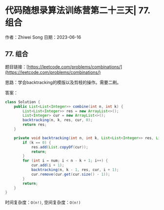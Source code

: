 # 代码随想录算法训练营第二十三天| 77. 组合
作者：Zhiwei Song 
日期：2023-06-16

## 77. 组合
题目链接：[https://leetcode.com/problems/combinations/](https://leetcode.com/problems/combinations/)

思路：学会backtracking的模版以及剪枝的操作。需要二刷。

答案：

```java
class Solution {
    public List<List<Integer>> combine(int n, int k) {
        List<List<Integer>> res = new ArrayList<>();
        List<Integer> cur = new ArrayList<>();
        backtracking(n, k, res, cur, 0);
        return res;
    }

    private void backtracking(int n, int k, List<List<Integer>> res, List<Integer> cur, int num) {
        if (k == 0) {
            res.add(List.copyOf(cur));
            return;
        }
        for (int i = num; i < n - k + 1; i++) {
            cur.add(i + 1);
            backtracking(n, k - 1, res, cur, i + 1);
            cur.remove(cur.get(cur.size() - 1));
        }
        return;
    }
}
```

时间复杂度：``O(n!)``, 空间复杂度：``O(n!)``
